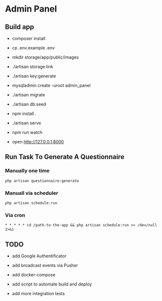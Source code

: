 # Admin Panel

## Build app

* composer install

* cp .env.example .env

* mkdir storage/app/public/images

* ./artisan storage:link

* ./artisan key:generate

* mysqladmin create -uroot admin_panel

* ./artisan migrate

* ./artisan db:seed

* npm install
.
* ./artisan serve

* npm run watch

* open http://127.0.0.1:8000

## Run Task To Generate A Questionnaire

### Manually one time

```
php artisan questionnaire:generate
```

### Manuall via scheduler

```
php artisan schedule:run
```

### Via cron

```
* * * * * cd /path-to-the-app && php artisan schedule:run >> /dev/null 2>&1
```

## TODO

* add Google Authentificator

* add broadcast events via Pusher

* add docker-compose

* add script to automate build and deploy

* add more integration tests

